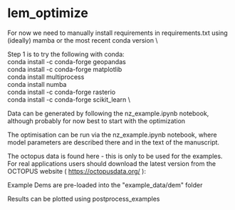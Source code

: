 # lem_optimize
For now we need to manually install requirements in requirements.txt using (ideally) mamba or the most recent conda version \

Step 1 is to try the following with conda: \
    conda install -c conda-forge geopandas \
    conda install -c conda-forge matplotlib \
    conda install multiprocess \
    conda install numba \
    conda install -c conda-forge rasterio \
    conda install -c conda-forge scikit_learn \

Data can be generated by following the nz_example.ipynb notebook, although probably for now best to start with the optimization

The  optimisation can be run via the nz_example.ipynb notebook, where model parameters are described there and in the text of the manuscript.

The octopus data is found here - this is only to be used for the examples.  For real applications users should download the latest version from the OCTOPUS website ( https://octopusdata.org/ ):

Example Dems are pre-loaded into the "example_data/dem" folder

Results can be plotted using postprocess_examples





